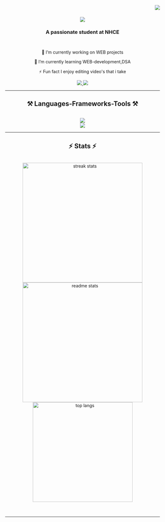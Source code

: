 <img align="right" src="https://visitor-badge.laobi.icu/badge?page_id=RajendraNaik-13.RajendraNaik-13" />
<h1 align="center">
    <img src="https://readme-typing-svg.herokuapp.com/?font=Righteous&size=35&center=true&vCenter=true&width=500&height=70&duration=4000&lines=Hi+There!+👋;+I'm+Rajendra+Naik!;" />
</h1>
<h3 align="center">A passionate student at NHCE</h3>
<br/>
<div align="center">
    
🔭 I’m currently working on WEB projects

🌱 I’m currently learning WEB-development,DSA

⚡ Fun fact I enjoy editing video's that i take

 </div>
<div align="center"> 
  <a href="mailto:rajendranaik1311@gmail.com">
    <img src="https://img.shields.io/badge/Gmail-333333?style=for-the-badge&logo=gmail&logoColor=red" />
  </a>
  <a href="https://www.linkedin.com/in/rajendra-naik-985977300/" target="_blank">
    <img src="https://img.shields.io/badge/LinkedIn-0077B5?style=for-the-badge&logo=linkedin&logoColor=white" target="_blank" />
  </a>
</div>
 <hr/>
<h2 align="center">⚒️ Languages-Frameworks-Tools ⚒️</h2>
<br/>
<div align="center">
    <img src="https://skillicons.dev/icons?i=python,html,css,vscode,github,figma,git" /><br>
    <img src="https://skillicons.dev/icons?i=javascript,react,mysql,java" /><br>
</div>
</div>
<hr/>
<h2 align="center">⚡ Stats ⚡</h2>
<br>
<div align=center>
  <img width=390 src="https://github-readme-streak-stats.herokuapp.com/?user=RajendraNaik-13&count_private=true&theme=react&border_radius=10" alt="streak stats"/>
  <img width=390 src="https://github-readme-stats.vercel.app/api?username=RajendraNaik-13&count_private=true&show_icons=true&theme=react&rank_icon=github&border_radius=10" alt="readme stats" />
  <br/>
  <img width=325 align="center" src="https://github-readme-stats.vercel.app/api/top-langs/?username=RajendraNaik-13&hide=HTML&langs_count=8&layout=compact&theme=react&border_radius=10&size_weight=0.5&count_weight=0.5&exclude_repo=github-readme-stats" alt="top langs" />
</div>
<br/><br/>

<hr/>
<br/>

<br/>
